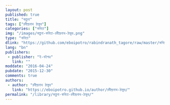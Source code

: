 ```yaml
---
layout: post
published: true
title: "কল্পনা"
tags: ["রবীন্দ্রনাথ ঠাকুর"]
categories: ["কবিতা"]
img: "/images/কল্পনা-কবিতা-রবীন্দ্রনাথ-ঠাকুর.png"
type: "কবিতা"
dlink: "https://github.com/eboipotro/rabindranath_tagore/raw/master/কবিতা/কল্পনা.epub"
lang: "bn"
publishers: 
 - publisher: "ই-বইপত্র"
   link: ""
moddate: "2016-04-24"
pubdate: "2015-12-30"
comments: true
authors: 
 - author: "রবীন্দ্রনাথ ঠাকুর"
   link: "https://eboipotro.github.io/author/রবীন্দ্রনাথ-ঠাকুর/"
permalink: "/library/কল্পনা-কবিতা-রবীন্দ্রনাথ-ঠাকুর/"
---
```

